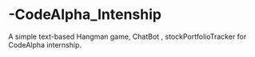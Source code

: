 # -CodeAlpha_Intenship
A simple text-based Hangman game, ChatBot , stockPortfolioTracker for CodeAlpha internship.
